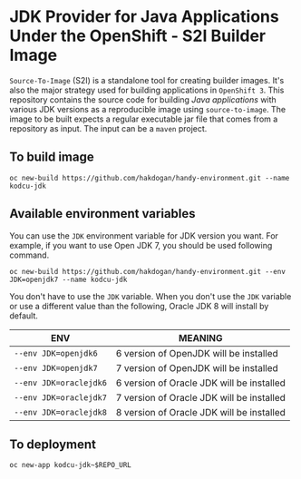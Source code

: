 # JDK Provider for Java Applications Under the OpenShift - S2I Builder Image
  

`Source-To-Image` (S2I) is a standalone tool for creating builder images. It's also the major strategy used for building applications in `OpenShift 3`. This repository contains the source code for building _Java applications_ with various JDK versions as a reproducible image using `source-to-image`. The image to be built expects a regular executable jar file that comes from a repository as input. The input can be a `maven` project.


## To build image
```
oc new-build https://github.com/hakdogan/handy-environment.git --name kodcu-jdk
```


## Available environment variables
You can use the `JDK` environment variable for JDK version you want. For example, if you want to use Open JDK 7, you should be used following command.

```
oc new-build https://github.com/hakdogan/handy-environment.git --env JDK=openjdk7 --name kodcu-jdk
```

You don't have to use the `JDK` variable. When you don't use the `JDK` variable or use a different value than the following, Oracle JDK 8 will install by default.

ENV | MEANING | 
--- | --- | 
`--env JDK=openjdk6` | 6 version of OpenJDK will be installed | 
`--env JDK=openjdk7` | 7 version of OpenJDK will be installed | 
`--env JDK=oraclejdk6` | 6 version of Oracle JDK will be installed |
`--env JDK=oraclejdk7` | 7 version of Oracle JDK will be installed |
`--env JDK=oraclejdk8` | 8 version of Oracle JDK will be installed |


## To deployment
```
oc new-app kodcu-jdk~$REPO_URL
```


